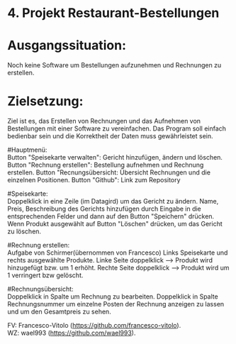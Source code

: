 # 4. Projekt Restaurant-Bestellungen

# Ausgangssituation:
 Noch keine Software um Bestellungen aufzunehmen und Rechnungen zu erstellen.

# Zielsetzung:
 Ziel ist es, das Erstellen von Rechnungen und das Aufnehmen von Bestellungen mit einer Software zu
 vereinfachen.
 Das Program soll einfach bedienbar sein und die Korrektheit der Daten muss gewährleistet sein.

 
 #Hauptmenü:<br>
 Button "Speisekarte verwalten": Gericht hinzufügen, ändern und löschen.
 Button "Rechnung erstellen": Bestellung aufnehmen und Rechnung erstellen.
 Button "Recnungsübersicht: Übersicht Rechnungen und die einzelnen Positionen.
 Button "Github": Link zum Repository
 
 #Speisekarte:<br>
 Doppelklick in eine Zeile (im Datagird) um das Gericht zu ändern.
 Name, Preis, Beschreibung des Gerichts hinzufügen durch Eingabe in die entsprechenden Felder und dann
 auf den Button "Speichern" drücken.
 Wenn Produkt ausgewählt auf Button "Löschen" drücken, um das Gericht zu löschen.
 
 #Rechnung erstellen:<br>
 Aufgabe von Schirmer(übernommen von Francesco)
 Links Speisekarte und rechts ausgewählte Produkte.
 Linke Seite doppelklick --> Produkt wird hinzugefügt bzw. um 1 erhöht.
 Rechte Seite doppelklick --> Produkt wird um 1 verringert bzw gelöscht.
 
 
 #Rechnungsübersicht:<br>
 Doppelklick in Spalte um Rechnung zu bearbeiten.
 Doppelklick in Spalte Rechnungsnummer um einzelne Posten der Rechnung anzeigen zu lassen und um den
 Gesamtpreis zu sehen.
 
 FV: Francesco-Vitolo (https://github.com/francesco-vitolo).<br>
 WZ: wael993 (https://github.com/wael993).
 
